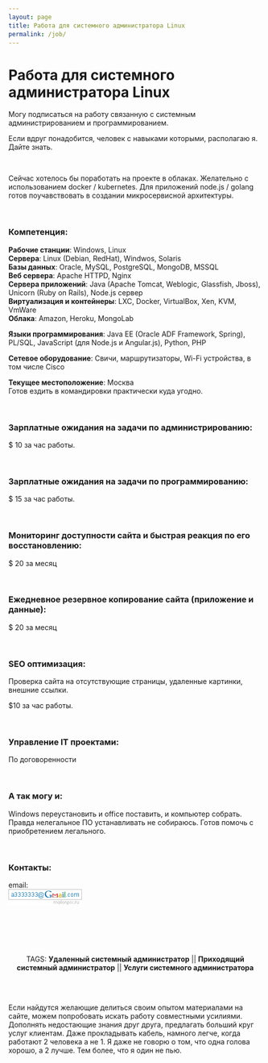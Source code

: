 ```yaml
---
layout: page
title: Работа для системного администратора Linux
permalink: /job/
---
```


# Работа для системного администратора Linux

Могу подписаться на работу связанную с системным администрированием и программированием.

Если вдруг понадобится, человек с навыками которыми, располагаю я. Дайте знать.

<br/>

Сейчас хотелось бы поработать на проекте в облаках. Желательно с использованием docker / kubernetes. Для приложений node.js / golang готов поучавствовать в создании микросервисной архитектуры.

<br/>

### Компетенция:

<strong>Рабочие станции</strong>: Windows, Linux  
<strong>Сервера</strong>: Linux (Debian, RedHat), Windwos, Solaris  
<strong>Базы данных</strong>: Oracle, MySQL, PostgreSQL, MongoDB, MSSQL  
<strong>Веб сервера</strong>: Apache HTTPD, Nginx  
<strong>Сервера приложений</strong>: Java (Apache Tomcat, Weblogic, Glassfish, Jboss), Unicorn (Ruby on Rails), Node.js сервер  
<strong>Виртуализация и контейнеры</strong>: LXC, Docker, VirtualBox, Xen, KVM, VmWare  
<strong>Облака</strong>: Amazon, Heroku, MongoLab

<strong>Языки программирования</strong>: Java EE (Oracle ADF Framework, Spring), PL/SQL, JavaScript (для Node.js и Angular.js), Python, PHP

<strong>Сетевое оборудование</strong>: Свичи, маршрутизаторы, Wi-Fi устройства, в том числе Cisco

<strong>Текущее местоположение</strong>: Москва  
Готов ездить в командировки практически куда угодно.

<br/>

### Зарплатные ожидания на задачи по администрированию:

\$ 10 за час работы.

<br/>

### Зарплатные ожидания на задачи по программированию:

\$ 15 за час работы.

<br/>

### Мониторинг доступности сайта и быстрая реакция по его восстановлению:

\$ 20 за месяц

<br/>

### Ежедневное резервное копирование сайта (приложение и данные):

\$ 20 за месяц

<br/>

### SEO оптимизация:

Проверка сайта на отсутствующие страницы, удаленные картинки, внешние ссылки.

\$10 за час работы.

<br/>

### Управление IT проектами:

По договоренности

<br/>

### А так могу и:

Windows переустановить и office поставить, и компьютер собрать.
Правда нелегальное ПО устанавливать не собираюсь. Готов помочь с приобретением легального.

<br/>

### Контакты:

email:  
![Marley](/img/a3333333mail.gif "Marley")

<br/><br/>
<br/><br/>

<div align="center">
TAGS: <strong>Удаленный системный администратор</strong> || <strong>Приходящий системный администратор</strong> || <strong>Услуги системного администратора</strong>
</div>

<br/><br/>

Если найдутся желающие делиться своим опытом материалами на сайте, можем попробовать искать работу совместными усилиями. Дополнять недостающие знания друг друга, предлагать больший круг услуг клиентам. Даже прокладывать кабель, намного легче, когда работают 2 человека а не 1. Я даже не говорю о том, что одна голова хорошо, а 2 лучше. Тем более, что я один не пью.
